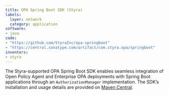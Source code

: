 ```yaml
---
title: OPA Spring Boot SDK (Styra)
labels:
  layer: network
  category: application
software:
- java
code:
- "https://github.com/StyraInc/opa-springboot"
- "https://central.sonatype.com/artifact/com.styra.opa/springboot"
inventors:
- styra
---
```


The Styra-supported OPA Spring Boot SDK enables seamless integration of Open
Policy Agent and Enterprise OPA deployments with Spring Boot applications
through an `AuthorizationManager` implementation. The SDK’s installation and
usage details are provided on
[Maven Central](https://central.sonatype.com/artifact/com.styra.opa/springboot).
